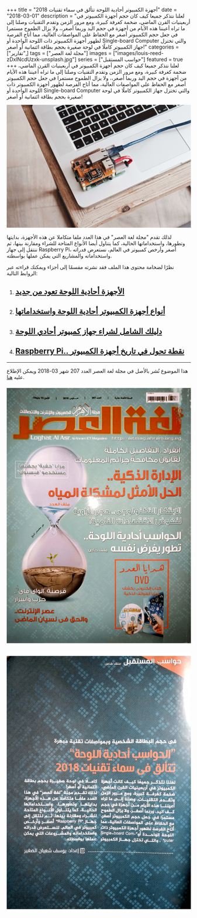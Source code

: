 +++
title = "أجهزة الكمبيوتر أحادية اللوحة تتألق في سماء تقنيات 2018"
date = "2018-03-01"
description = "لعلنا نتذكر جميعا كيف كان حجم أجهزة الكمبيوتر في أربعينيات القرن الماضي، ضخمة كغرفة كبيرة، ومع مرور الزمن وتقدم التقنيات وصلنا إلى ما تراه أعيننا هذه الأيام من أجهزة في حجم اليد وربما أصغر،، ولا يزال الطموح مستمرا في جعل حجم الكمبيوتر أصغر مع الحفاظ على المواصفات العالية، مما أتاح الفرصة لظهور أجهزة الكمبيوتر ذات اللوحة الواحدة أو Single-board Computer والتي تختزل جهاز الكمبيوتر كاملًا في لوحة صغيرة بحجم بطاقة ائتمانية أو أصغر!"
categories = ["تقارير",]
tags = ["مجلة لغة العصر"]
images = ["images/louis-reed-zDxlNcdUzxk-unsplash.jpg"]
series = ["حواسب المستقبل"]
featured = true
+++
لعلنا نتذكر جميعا كيف كان حجم أجهزة الكمبيوتر في أربعينيات القرن الماضي، ضخمة كغرفة كبيرة، ومع مرور الزمن وتقدم التقنيات وصلنا إلى ما تراه أعيننا هذه الأيام من أجهزة في حجم اليد وربما أصغر،، ولا يزال الطموح مستمرا في جعل حجم الكمبيوتر أصغر مع الحفاظ على المواصفات العالية، مما أتاح الفرصة لظهور أجهزة الكمبيوتر ذات اللوحة الواحدة أو Single-board Computer والتي تختزل جهاز الكمبيوتر كاملًا في لوحة صغيرة بحجم بطاقة ائتمانية أو أصغر!

![img](images/louis-reed-zDxlNcdUzxk-unsplash.jpg)

لذلك تقدم "مجلة لغة العصر" في هذا العدد ملفا متكاملا عن هذه الأجهزة، بدايتها وتطورها، واستخداماتها الحالية، كما يتناول أيضا الأنواع المتاحة للشراء ومقارنة بينها، ثم ننتقل إلى جهاز Raspberry Pi، أصغر وأرخص كمبيوتر في العالم، نستعرض قدراته واستخداماته والمشاريع التي يمكن عملها بواسطته.

نظرًا لضخامة محتوى هذا الملف فقد نشرته مقسمًا إلى أجزاء ويمكنك قراءته عبر الروابط التالية:

1. ## [الأجهزة أحادية اللوحة تعود من جديد](/ar/posts/single-board-computers-1/)

2. ## [أنواع أجهزة الكمبيوتر أحادية اللوحة واستخداماتها](/ar/posts/single-board-computers-2/)

3. ## [دليلك الشامل لشراء جهاز كمبيوتر أحادي اللوحة](/ar/posts/single-board-computers-3/)

4. ## [Raspberry Pi.. نقطة تحول في تاريخ أجهزة الكمبيوتر](/ar/posts/single-board-computers-4/)

---

هذا الموضوع نُشر باﻷصل في مجلة لغة العصر العدد 207 شهر 03-2018 ويمكن الإطلاع عليه [هنا](https://drive.google.com/file/d/1L2Z49tW6T_h5l6elhcMINPlf6jweLYAg/view?usp=sharing).

![img](images/207-01.png)

![img](images/207-02.png)
